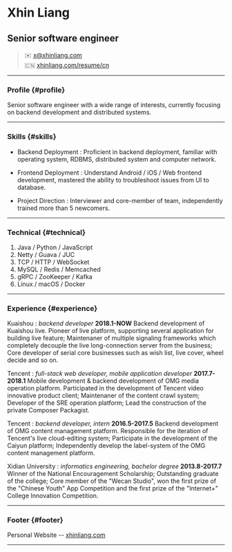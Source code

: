 # Xhin Liang
## Senior software engineer

> ✉️ <x@xhinliang.com>  
> 🇨🇳 [xhinliang.com/resume/cn](/resume/cn)

------

### Profile {#profile}

Senior software engineer with a wide range of interests, currently focusing on backend development and distributed systems.

------

### Skills {#skills}

* Backend Deployment
  : Proficient in backend deployment, familiar with operating system, RDBMS, distributed system and computer network.

* Frontend Deployment
  : Understand Android / iOS / Web frontend development, mastered the ability to troubleshoot issues from UI to database.

* Project Direction
  : Interviewer and core-member of team, independently trained more than 5 newcomers.

-------

### Technical {#technical}

1. Java / Python / JavaScript
2. Netty / Guava / JUC
3. TCP / HTTP / WebSocket
4. MySQL / Redis / Memcached
5. gRPC / ZooKeeper / Kafka
6. Linux / macOS / Docker

------

### Experience {#experience}

Kuaishou
: *backend developer*
  __2018.1-NOW__
  Backend development of Kuaishou live. Pioneer of live platform, supporting several application for building live feature; Maintenaner of multiple signaling frameworks which completely decouple the live long-connection server from the business; Core developer of serial core businesses such as wish list, live cover, wheel decide and so on.

Tencent
: *full-stack web developer, mobile application developer*
  __2017.7-2018.1__
  Mobile development & backend development of OMG media operation platform. Participated in the development of Tencent video innovative product client; Maintenaner of the content crawl system; Developer of the SRE operation platform; Lead the construction of the private Composer Packagist.

Tencent
: *backend developer, intern*
  __2016.5-2017.5__
  Backend development of OMG content management platform. Responsible for the iteration of Tencent's live cloud-editing system; Participate in the development of the Caiyun platform; Independently develop the label-system of the OMG content management platform.

Xidian University
: *informatics engineering, bachelor degree*
  __2013.8-2017.7__
  Winner of the National Encouragement Scholarship; Outstanding graduate of the college; Core member of the "Wecan Studio", won the first prize of the "Chinese Youth" App Competition and the first prize of the "Internet+" College Innovation Competition.

------

### Footer {#footer}

Personal Website -- [xhinliang.com](https://xhinliang.com)

------
